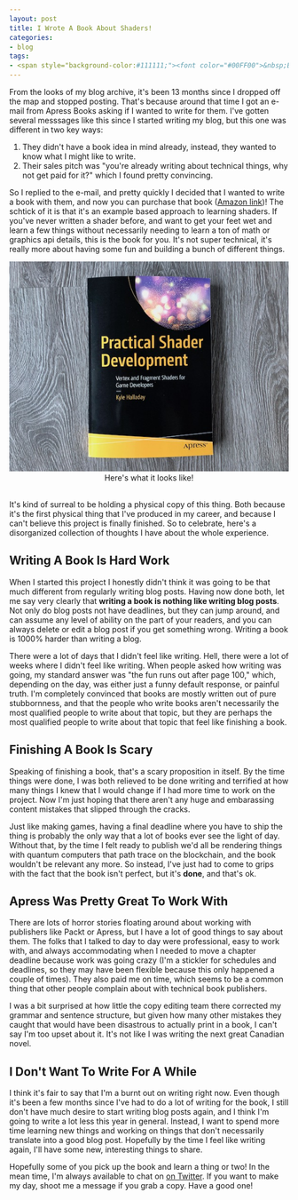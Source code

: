 ```yaml
---
layout: post
title: I Wrote A Book About Shaders!
categories:
- blog
tags:
- <span style="background-color:#111111;"><font color="#00FF00">&nbsp;Blog&nbsp;&nbsp;</font></span>
---
```


From the looks of my blog archive, it's been 13 months since I dropped off the map and stopped posting. That's because around that time I got an e-mail from Apress Books asking if I wanted to write for them. I've gotten several messsages like this since I started writing my blog, but this one was different in two key ways: 

1. They didn't have a book idea in mind already, instead, they wanted to know what I might like to write. 
2. Their sales pitch was "you're already writing about technical things, why not get paid for it?" which I found pretty convincing. 

So I replied to the e-mail, and pretty quickly I decided that I wanted to write a book with them, and now you can purchase that book ([Amazon link](https://www.amazon.com/Practical-Shader-Development-Fragment-Developers/dp/1484244567))! The schtick of it is that it's an example based approach to learning shaders. If you've never written a shader before, and want to get your feet wet and learn a few things without necessarily needing to learn a ton of math or graphics api details, this is the book for you. It's not super technical, it's really more about having some fun and building a bunch of different things. 

<div align="center">
<img src="/images/post_images/2019-04-18/book_cover.jpg" />
Here's what it looks like!
<br><br>
</div>

It's kind of surreal to be holding a physical copy of this thing. Both because it's the first physical thing that I've produced in my career, and because I can't believe this project is finally finished. So to celebrate, here's a disorganized collection of thoughts I have about the whole experience.

## Writing A Book Is Hard Work
When I started this project I honestly didn't think it was going to be that much different from regularly writing blog posts. Having now done both, let me say very clearly that **writing a book is nothing like writing blog posts**. Not only do blog posts not have deadlines, but they can jump around, and can assume any level of ability on the part of your readers, and you can always delete or edit a blog post if you get something wrong. Writing a book is 1000% harder than writing a blog.

There were a lot of days that I didn't feel like writing. Hell, there were a lot of weeks where I didn't feel like writing. When people asked how writing was going, my standard answer was "the fun runs out after page 100," which, depending on the day, was either just a funny default response, or painful truth. I'm completely convinced that books are mostly written out of pure stubbornness, and that the people who write books aren't necessarily the most qualified people to write about that topic, but they are perhaps the most qualified people to write about that topic that feel like finishing a book.


## Finishing A Book Is Scary
Speaking of finishing a book, that's a scary proposition in itself. By the time things were done, I was both relieved to be done writing and terrified at how many things I knew that I would change if I had more time to work on the project. Now I'm just hoping that there aren't any huge and embarassing content mistakes that slipped through the cracks. 

Just like making games, having a final deadline where you have to ship the thing is probably the only way that a lot of books ever see the light of day. Without that, by the time I felt ready to publish we'd all be rendering things with quantum computers that path trace on the blockchain, and the book wouldn't be relevant any more. So instead, I've just had to come to grips with the fact that the book isn't perfect, but it's **done**, and that's ok.


## Apress Was Pretty Great To Work With
There are lots of horror stories floating around about working with publishers like Packt or Apress, but I have a lot of good things to say about them. The folks that I talked to day to day were professional, easy to work with, and always accommodating when I needed to move a chapter deadline because work was going crazy (I'm a stickler for schedules and deadlines, so they may have been flexible because this only happened a couple of times). They also paid me on time, which seems to be a common thing that other people complain about with technical book publishers. 

I was a bit surprised at how little the copy editing team there corrected my grammar and sentence structure, but given how many other mistakes they caught that would have been disastrous to actually print in a book, I can't say I'm too upset about it. It's not like I was writing the next great Canadian novel. 


## I Don't Want To Write For A While
I think it's fair to say that I'm a burnt out on writing right now. Even though it's been a few months since I've had to do a lot of writing for the book, I still don't have much desire to start writing blog posts again, and I think I'm going to write a lot less this year in general. Instead, I want to spend more time learning new things and working on things that don't necessarily translate into a good blog post. Hopefully by the time I feel like writing again, I'll have some new, interesting things to share. 


Hopefully some of you pick up the book and learn a thing or two! In the mean time, I'm always available to chat on [on Twitter](https://twitter.com/khalladay). If you want to make my day, shoot me a message if you grab a copy. Have a good one!